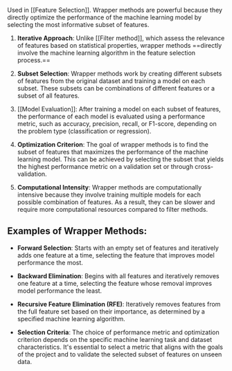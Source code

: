 Used in [[Feature Selection]]. Wrapper methods are powerful because they directly optimize the performance of the machine learning model by selecting the most informative subset of features. 

1. **Iterative Approach**: Unlike [[Filter method]], which assess the relevance of features based on statistical properties, wrapper methods ==directly involve the machine learning algorithm in the feature selection process.==
   
2. **Subset Selection**: Wrapper methods work by creating different subsets of features from the original dataset and training a model on each subset. These subsets can be combinations of different features or a subset of all features.

3. [[Model Evaluation]]: After training a model on each subset of features, the performance of each model is evaluated using a performance metric, such as accuracy, precision, recall, or F1-score, depending on the problem type (classification or regression).

4. **Optimization Criterion**: The goal of wrapper methods is to find the subset of features that maximizes the performance of the machine learning model. This can be achieved by selecting the subset that yields the highest performance metric on a validation set or through cross-validation.

5. **Computational Intensity**: Wrapper methods are computationally intensive because they involve training multiple models for each possible combination of features. As a result, they can be slower and require more computational resources compared to filter methods.

## **Examples of Wrapper Methods**:

   - **Forward Selection**: Starts with an empty set of features and iteratively adds one feature at a time, selecting the feature that improves model performance the most.
    
   - **Backward Elimination**: Begins with all features and iteratively removes one feature at a time, selecting the feature whose removal improves model performance the least.
     
   - **Recursive Feature Elimination (RFE)**: Iteratively removes features from the full feature set based on their importance, as determined by a specified machine learning algorithm.
     
   - **Selection Criteria**: The choice of performance metric and optimization criterion depends on the specific machine learning task and dataset characteristics. It's essential to select a metric that aligns with the goals of the project and to validate the selected subset of features on unseen data.

